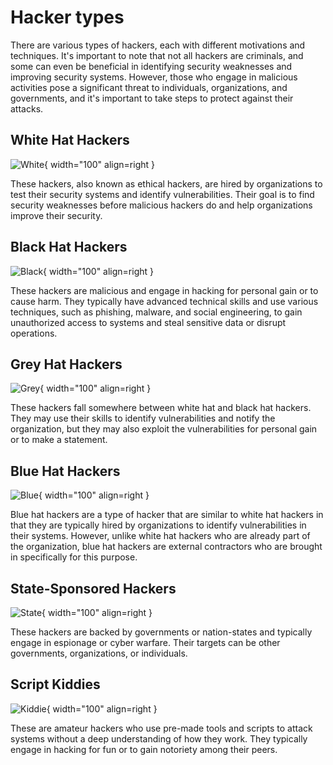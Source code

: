 # Hacker types

There are various types of hackers, each with different motivations and techniques. It's important to note that not all hackers are criminals, and some can even be beneficial in identifying security weaknesses and improving security systems. However, those who engage in malicious activities pose a significant threat to individuals, organizations, and governments, and it's important to take steps to protect against their attacks.

## White Hat Hackers

![White](icons/white.png){ width="100" align=right }

These hackers, also known as ethical hackers, are hired by organizations to test their security systems and identify vulnerabilities. Their goal is to find security weaknesses before malicious hackers do and help organizations improve their security.

## Black Hat Hackers

![Black](icons/black.png){ width="100" align=right }

These hackers are malicious and engage in hacking for personal gain or to cause harm. They typically have advanced technical skills and use various techniques, such as phishing, malware, and social engineering, to gain unauthorized access to systems and steal sensitive data or disrupt operations.

## Grey Hat Hackers

![Grey](icons/grey.png){ width="100" align=right }

These hackers fall somewhere between white hat and black hat hackers. They may use their skills to identify vulnerabilities and notify the organization, but they may also exploit the vulnerabilities for personal gain or to make a statement.

## Blue Hat Hackers

![Blue](icons/blue.png){ width="100" align=right }

Blue hat hackers are a type of hacker that are similar to white hat hackers in that they are typically hired by organizations to identify vulnerabilities in their systems. However, unlike white hat hackers who are already part of the organization, blue hat hackers are external contractors who are brought in specifically for this purpose.


## State-Sponsored Hackers

![State](icons/state.png){ width="100" align=right }

These hackers are backed by governments or nation-states and typically engage in espionage or cyber warfare. Their targets can be other governments, organizations, or individuals.

## Script Kiddies

![Kiddie](icons/kiddie.png){ width="100" align=right }

These are amateur hackers who use pre-made tools and scripts to attack systems without a deep understanding of how they work. They typically engage in hacking for fun or to gain notoriety among their peers.

